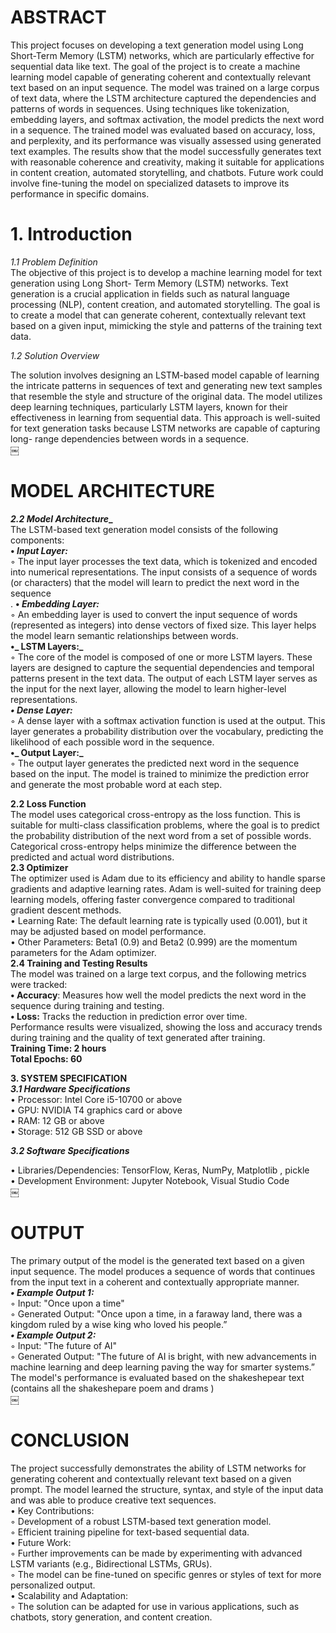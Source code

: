 # ABSTRACT
This project focuses on developing a text
generation model using Long Short-Term Memory
(LSTM) networks, which are particularly effective for
sequential data like text. The goal of the project is to
create a machine learning model capable of generating
coherent and contextually relevant text based on an
input sequence. The model was trained on a large
corpus of text data, where the LSTM architecture
captured the dependencies and patterns of words in
sequences. Using techniques like tokenization,
embedding layers, and softmax activation, the model
predicts the next word in a sequence. The trained model
was evaluated based on accuracy, loss, and perplexity,
and its performance was visually assessed using
generated text examples. The results show that the
model successfully generates text with reasonable
coherence and creativity, making it suitable for
applications in content creation, automated storytelling,
and chatbots. Future work could involve fine-tuning the
model on specialized datasets to improve its
performance in specific domains.<br>

# 1. Introduction

*1.1 Problem Definition*
<br>
The objective of this project is to develop a machine
learning model for text generation using Long Short-
Term Memory (LSTM) networks. Text generation is a
crucial application in fields such as natural language
processing (NLP), content creation, and automated
storytelling. The goal is to create a model that can generate
coherent, contextually relevant text based on a given input,
mimicking the style and patterns of the training text data.<br>

*1.2 Solution Overview*<br>

The solution involves designing an LSTM-based model
capable of learning the intricate patterns in sequences of
text and generating new text samples that resemble the
style and structure of the original data. The model utilizes
deep learning techniques, particularly LSTM layers,
known for their effectiveness in learning from sequential
data. This approach is well-suited for text generation tasks
because LSTM networks are capable of capturing long-
range dependencies between words in a sequence.<br>
￼ 
# MODEL ARCHITECTURE

**_2.2 Model Architecture__**
<br>
The LSTM-based text generation model consists of the following components:<br>
**• _Input Layer:_**<br>
◦ The input layer processes the text data, which is tokenized and encoded
into numerical representations. The input consists of a sequence of
words (or characters) that the model will learn to predict the next word
in the sequence<br>.
**• _Embedding Layer:_**<br>
◦ An embedding layer is used to convert the input sequence of words
(represented as integers) into dense vectors of fixed size. This layer
helps the model learn semantic relationships between words.<br>
**•_ LSTM Layers:_** <br>
◦ The core of the model is composed of one or more LSTM layers. These
layers are designed to capture the sequential dependencies and temporal
patterns present in the text data. The output of each LSTM layer serves
as the input for the next layer, allowing the model to learn higher-level
representations.<br>
**_• Dense Layer:_**<br>
◦ A dense layer with a softmax activation function is used at the output.
This layer generates a probability distribution over the vocabulary,
predicting the likelihood of each possible word in the sequence.<br>
**•_ Output Layer:_**<br>
◦ The output layer generates the predicted next word in the sequence
based on the input. The model is trained to minimize the prediction error
and generate the most probable word at each step.<br>

**2.2 Loss Function**<br>
The model uses categorical cross-entropy as the loss function. This is suitable
for multi-class classification problems, where the goal is to predict the
probability distribution of the next word from a set of possible words.
Categorical cross-entropy helps minimize the difference between the predicted
and actual word distributions.<br>
**2.3 Optimizer**<br>
The optimizer used is Adam due to its efficiency and ability to handle sparse
gradients and adaptive learning rates. Adam is well-suited for training deep
learning models, offering faster convergence compared to traditional gradient
descent methods.<br>
• Learning Rate: The default learning rate is typically used (0.001), but it
may be adjusted based on model performance.<br>
• Other Parameters: Beta1 (0.9) and Beta2 (0.999) are the momentum
parameters for the Adam optimizer.<br>
**2.4 Training and Testing Results**<br>
The model was trained on a large text corpus, and the following metrics were
tracked:<br>
**• Accuracy**: Measures how well the model predicts the next word in the
sequence during training and testing.<br>
**• Loss:** Tracks the reduction in prediction error over time.<br>
Performance results were visualized, showing the loss and accuracy trends
during training and the quality of text generated after training.<br>
**Training Time: 2 hours
<br>Total Epochs: 60**<br>

**3. SYSTEM SPECIFICATION**<br>
**_3.1 Hardware Specifications_**<br>
• Processor: Intel Core i5-10700 or above<br>
• GPU: NVIDIA T4 graphics card or above<br>
• RAM: 12 GB or above<br>
• Storage: 512 GB SSD or above<br>

**_3.2 Software Specifications_**<br>

• Libraries/Dependencies: TensorFlow, Keras,
NumPy, Matplotlib , pickle <br>
• Development Environment: Jupyter Notebook,
Visual Studio Code<br>
￼ 
# OUTPUT
The primary output of the model is the generated text based on a given input
sequence. The model produces a sequence of words that continues from the input text
in a coherent and contextually appropriate manner.<br>
_**• Example Output 1:**_<br>
◦ Input: "Once upon a time"<br>
◦ Generated Output: "Once upon a time, in a faraway land, there was a
kingdom ruled by a wise king who loved his people.”<br>
**_• Example Output 2:_**<br>
◦ Input: "The future of AI"<br>
◦ Generated Output: "The future of AI is bright, with new advancements
in machine learning and deep learning paving the way for smarter
systems.”<br>
The model's performance is evaluated based on the shakeshepear text (contains all the
shakeshepare poem and drams )<br>
￼ 
 # CONCLUSION
The project successfully demonstrates the ability of LSTM
networks for generating coherent and contextually relevant text
based on a given prompt. The model learned the structure, syntax,
and style of the input data and was able to produce creative text
sequences.<br>
• Key Contributions:<br>
◦ Development of a robust LSTM-based text generation
model.<br>
◦ Efficient training pipeline for text-based sequential
data.<br>
• Future Work:<br>
◦ Further improvements can be made by experimenting
with advanced LSTM variants (e.g., Bidirectional
LSTMs, GRUs).<br>
◦ The model can be fine-tuned on specific genres or
styles of text for more personalized output.<br>
• Scalability and Adaptation:<br>
◦ The solution can be adapted for use in various
applications, such as chatbots, story generation, and
content creation.<br>
